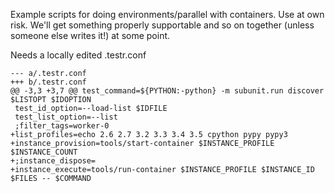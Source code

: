 Example scripts for doing environments/parallel with containers. Use at own
risk. We'll get something properly supportable and so on together (unless
someone else writes it!) at some point.

Needs a locally edited .testr.conf
```
--- a/.testr.conf
+++ b/.testr.conf
@@ -3,3 +3,7 @@ test_command=${PYTHON:-python} -m subunit.run discover $LISTOPT $IDOPTION
 test_id_option=--load-list $IDFILE
 test_list_option=--list
 ;filter_tags=worker-0
+list_profiles=echo 2.6 2.7 3.2 3.3 3.4 3.5 cpython pypy pypy3
+instance_provision=tools/start-container $INSTANCE_PROFILE $INSTANCE_COUNT
+;instance_dispose=
+instance_execute=tools/run-container $INSTANCE_PROFILE $INSTANCE_ID $FILES -- $COMMAND
```
